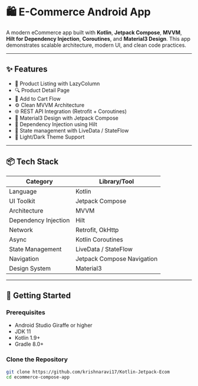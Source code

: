 # 🛍️ E-Commerce Android App

A modern eCommerce app built with **Kotlin**, **Jetpack Compose**, **MVVM**, **Hilt for Dependency Injection**, **Coroutines**, and **Material3 Design**. This app demonstrates scalable architecture, modern UI, and clean code practices.

---

## ✨ Features

- 🧾 Product Listing with LazyColumn
- 🔍 Product Detail Page
- 🛒 Add to Cart Flow
- ⚙️ Clean MVVM Architecture
- 🌐 REST API Integration (Retrofit + Coroutines)
- 🎨 Material3 Design with Jetpack Compose
- 💉 Dependency Injection using Hilt
- 🔄 State management with LiveData / StateFlow
- 🌙 Light/Dark Theme Support

---

## 📦 Tech Stack

| Category              | Library/Tool                  |
|-----------------------|-------------------------------|
| Language              | Kotlin                        |
| UI Toolkit            | Jetpack Compose               |
| Architecture          | MVVM                          |
| Dependency Injection  | Hilt                          |
| Network               | Retrofit, OkHttp              |
| Async                 | Kotlin Coroutines             |
| State Management      | LiveData / StateFlow          |
| Navigation            | Jetpack Compose Navigation    |
| Design System         | Material3                     |

---

## 🚀 Getting Started

### Prerequisites

- Android Studio Giraffe or higher
- JDK 11
- Kotlin 1.9+
- Gradle 8.0+

### Clone the Repository

```bash
git clone https://github.com/krishnaravi17/Kotlin-Jetpack-Ecom
cd ecommerce-compose-app
